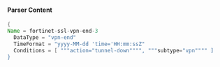 #### Parser Content
```Java
{
Name = fortinet-ssl-vpn-end-3
  DataType = "vpn-end"
  TimeFormat = "yyyy-MM-dd 'time='HH:mm:ssZ"
  Conditions = [ """action="tunnel-down"""", """subtype="vpn"""" ]
}
```